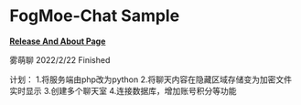# FogMoe-Chat Sample
**[Release And About Page](https://github.com/FogMoe/FogMoeChat-Release)**


 雾萌聊
 2022/2/22 Finished 
 
 
 计划：
 1.将服务端由php改为python
 2.将聊天内容在隐藏区域存储变为加密文件实时显示
 3.创建多个聊天室
 4.连接数据库，增加账号积分等功能
